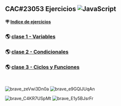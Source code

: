 ## CAC#23053 Ejercicios ![JavaScript](https://img.shields.io/badge/-JavaScript-222222?style=flat&logo=JavaScript&logoColor=F7DF1E&label=)
#### 🪧 [Indice de ejercicios](https://sgvcode.github.io/cac-ejercicios-javascript/)
### 🌎 [clase 1 - Variables](https://cac-js-clase1.onrender.com)
### 🌎 [clase 2 - Condicionales](https://cac-js-clase2.onrender.com)
### 🌎 [clase 3 - Ciclos y Funciones](https://cac-js-clase3.onrender.com)
<br />


![brave_zeVwi3Dn0a](https://user-images.githubusercontent.com/106033066/233863919-0eec4ee1-d762-4cf6-a38e-9f0b9130ca55.png)
![brave_e9GQlJUqAn](https://user-images.githubusercontent.com/106033066/233863933-331496e7-ecc2-4c22-9f41-146673bf08ab.png)

![brave_C4KR7USpMt](https://user-images.githubusercontent.com/106033066/233863934-e2cb7646-cc25-4d53-9b0b-851fa91565fb.png)
![brave_E1y5BJsrFr](https://user-images.githubusercontent.com/106033066/233864021-95139145-f0aa-4200-b13b-71757fff369a.png)
